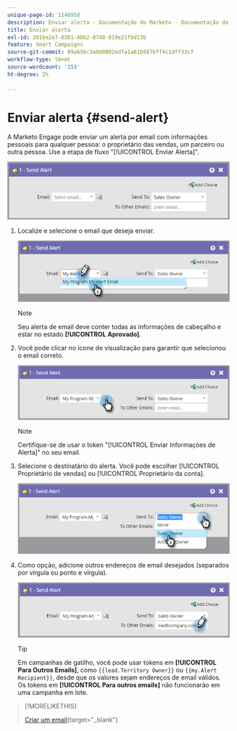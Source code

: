 ```yaml
---
unique-page-id: 1146958
description: Enviar alerta - Documentação do Marketo - Documentação do produto
title: Enviar alerta
exl-id: 2016e2e7-0361-4bb2-8740-819e21fbd15b
feature: Smart Campaigns
source-git-commit: 09a656c3a0d0002edfa1a61b987bff4c1dff33cf
workflow-type: tm+mt
source-wordcount: '153'
ht-degree: 2%

---
```


# Enviar alerta {#send-alert}

A Marketo Engage pode enviar um alerta por email com informações pessoais para qualquer pessoa: o proprietário das vendas, um parceiro ou outra pessoa. Use a etapa de fluxo &quot;[!UICONTROL Enviar Alerta]&quot;.

![](assets/send-alert-1.png)

1. Localize e selecione o email que deseja enviar.

   ![](assets/send-alert-2.png)

   >[!NOTE]
   >
   >Seu alerta de email deve conter todas as informações de cabeçalho e estar no estado **[!UICONTROL Aprovado]**.

1. Você pode clicar no ícone de visualização para garantir que selecionou o email correto.

   ![](assets/send-alert-3.png)

   >[!NOTE]
   >
   >Certifique-se de usar o token &quot;[!UICONTROL Enviar Informações de Alerta]&quot; no seu email.

1. Selecione o destinatário do alerta. Você pode escolher [!UICONTROL Proprietário de vendas] ou [!UICONTROL Proprietário da conta].

   ![](assets/send-alert-4.png)

1. Como opção, adicione outros endereços de email desejados (separados por vírgula ou ponto e vírgula).

   ![](assets/send-alert-5.png)

   >[!TIP]
   >
   >Em campanhas de gatilho, você pode usar tokens em **[!UICONTROL Para Outros Emails]**, como `{{lead.Territory Owner}}` ou `{{my.Alert Recipient}}`, desde que os valores sejam endereços de email válidos. Os tokens em **[!UICONTROL Para outros emails]** não funcionarão em uma campanha em lote.

>[!MORELIKETHIS]
>
>[Criar um email](/help/marketo/product-docs/email-marketing/general/creating-an-email/create-an-email.md){target="_blank"}
